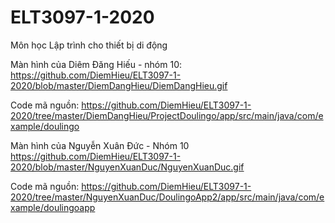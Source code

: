 # ELT3097-1-2020
Môn học Lập trình cho thiết bị di động

Màn hình của Diêm Đăng Hiếu - nhóm 10:
https://github.com/DiemHieu/ELT3097-1-2020/blob/master/DiemDangHieu/DiemDangHieu.gif 

Code mã nguồn: https://github.com/DiemHieu/ELT3097-1-2020/tree/master/DiemDangHieu/ProjectDoulingo/app/src/main/java/com/example/doulingo

Màn hình của Nguyễn Xuân Đức - Nhóm 10
https://github.com/DiemHieu/ELT3097-1-2020/blob/master/NguyenXuanDuc/NguyenXuanDuc.gif

Code mã nguồn: https://github.com/DiemHieu/ELT3097-1-2020/tree/master/NguyenXuanDuc/DoulingoApp2/app/src/main/java/com/example/doulingoapp

